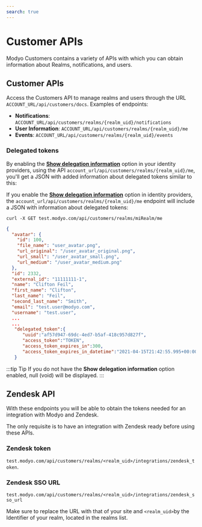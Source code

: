 ```yaml
---
search: true
---
```


# Customer APIs

Modyo Customers contains a variety of APIs with which you can obtain information about Realms, notifications, and users.


## Customer APIs

Access the Customers API to manage realms and users through the URL `ACCOUNT_URL/api/customers/docs`. Examples of endpoints:

- **Notifications**: `ACCOUNT_URL/api/customers/realms/{realm_uid}/notifications`
- **User Information**: `ACCOUNT_URL/api/customers/realms/{realm_uid}/me`
- **Events**: `ACCOUNT_URL/api/customers/realms/{realm_uid}/events`


### Delegated tokens

By enabling the [**Show delegation information**](/en/platform/core/integrations/identity-providers) option in your identity providers, using the API `account_url/api/customers/realms/{realm_uid}/me`, you'll get a JSON with added information about delegated tokens similar to this:

If you enable the [**Show delegation information**](/en/platform/core/integrations/identity-providers) option in identity providers, the `account_url/api/customers/realms/{realm_uid}/me` endpoint will include a JSON with information about delegated tokens:


``curl -X GET test.modyo.com/api/customers/realms/miRealm/me``

```json
{
  "avatar": {
    "id": 100,
    "file_name": "user_avatar.png",
    "url_original": "/user_avatar_original.png",
    "url_small": "/user_avatar_small.png",
    "url_medium": "/user_avatar_medium.png"
  },
  "id": 2332,
  "external_id": "11111111-1",
  "name": "Clifton Feil",
  "first_name": "Clifton",
  "last_name": "Feil",
  "second_last_name": "Smith",
  "email": "test.user@modyo.com",
  "username": "test.user",
  ...
  ...
   "delegated_token":{
      "uuid":"af57d947-69dc-4ed7-b5af-418c957d827f",
      "access_token":"TOKEN",
      "access_token_expires_in":300,
      "access_token_expires_in_datetime":"2021-04-15T21:42:55.995+00:00"
   }
```

:::tip Tip
If you do not have the **Show delegation information** option enabled, null (void) will be displayed.
:::

## Zendesk API

With these endpoints you will be able to obtain the tokens needed for an integration with Modyo and Zendesk.

The only requisite is to have an integration with Zendesk ready before using these APIs.

### Zendesk token

`test.modyo.com/api/customers/realms/<realm_uid>/integrations/zendesk_token`.

### Zendesk SSO URL

`test.modyo.com/api/customers/realms/<realm_uid>/integrations/zendesk_sso_url`

Make sure to replace the URL with that of your site and `<realm_uid>`by the Identifier of your realm, located in the realms list.

